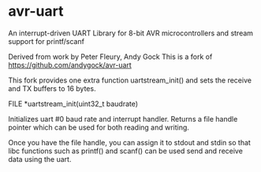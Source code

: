 avr-uart
========

An interrupt-driven UART Library for 8-bit AVR microcontrollers and stream support for printf/scanf

Derived from work by Peter Fleury, Andy Gock
This is a fork of https://github.com/andygock/avr-uart

This fork provides one extra function uartstream_init() and sets the receive and TX buffers to 16 bytes.

FILE *uartstream_init(uint32_t baudrate)

Initializes uart #0 baud rate and interrupt handler. Returns a file handle pointer which can be used
for both reading and writing.

Once you have the file handle, you can assign it to stdout and stdin so that libc functions
such as printf() and scanf() can be used send and receive data using the uart.



 
